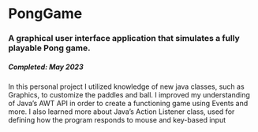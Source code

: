 # PongGame
<h3>A graphical user interface application that simulates a fully playable Pong game.</h3>
<h5> Completed: May 2023 </h5>

In this personal project I utilized knowledge of new java classes, such as Graphics, to customize the paddles and ball. I improved my understanding of Java’s AWT API in order to create a functioning game using Events and more. I also learned more about Java’s Action Listener class, used for defining how the program responds to mouse and key-based input
